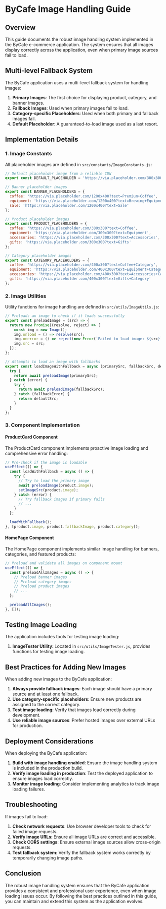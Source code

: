 # ByCafe Image Handling Guide

## Overview

This guide documents the robust image handling system implemented in the ByCafe e-commerce application. The system ensures that all images display correctly across the application, even when primary image sources fail to load.

## Multi-level Fallback System

The ByCafe application uses a multi-level fallback system for handling images:

1. **Primary Images**: The first choice for displaying product, category, and banner images.
2. **Fallback Images**: Used when primary images fail to load.
3. **Category-specific Placeholders**: Used when both primary and fallback images fail.
4. **Default Placeholder**: A guaranteed-to-load image used as a last resort.

## Implementation Details

### 1. Image Constants

All placeholder images are defined in `src/constants/ImageConstants.js`:

```javascript
// Default placeholder image from a reliable CDN
export const DEFAULT_PLACEHOLDER = 'https://via.placeholder.com/300x300?text=ByCafe';

// Banner placeholder images
export const BANNER_PLACEHOLDERS = {
  coffee: 'https://via.placeholder.com/1200x400?text=Premium+Coffee',
  equipment: 'https://via.placeholder.com/1200x400?text=Brewing+Equipment',
  sale: 'https://via.placeholder.com/1200x400?text=Sale'
};

// Product placeholder images
export const PRODUCT_PLACEHOLDERS = {
  coffee: 'https://via.placeholder.com/300x300?text=Coffee',
  equipment: 'https://via.placeholder.com/300x300?text=Equipment',
  accessories: 'https://via.placeholder.com/300x300?text=Accessories',
  gifts: 'https://via.placeholder.com/300x300?text=Gifts'
};

// Category placeholder images
export const CATEGORY_PLACEHOLDERS = {
  coffee: 'https://via.placeholder.com/400x300?text=Coffee+Category',
  equipment: 'https://via.placeholder.com/400x300?text=Equipment+Category',
  accessories: 'https://via.placeholder.com/400x300?text=Accessories+Category',
  gifts: 'https://via.placeholder.com/400x300?text=Gifts+Category'
};
```

### 2. Image Utilities

Utility functions for image handling are defined in `src/utils/ImageUtils.js`:

```javascript
// Preloads an image to check if it loads successfully
export const preloadImage = (src) => {
  return new Promise((resolve, reject) => {
    const img = new Image();
    img.onload = () => resolve(src);
    img.onerror = () => reject(new Error(`Failed to load image: ${src}`));
    img.src = src;
  });
};

// Attempts to load an image with fallbacks
export const loadImageWithFallback = async (primarySrc, fallbackSrc, defaultSrc = DEFAULT_PLACEHOLDER) => {
  try {
    return await preloadImage(primarySrc);
  } catch (error) {
    try {
      return await preloadImage(fallbackSrc);
    } catch (fallbackError) {
      return defaultSrc;
    }
  }
};
```

### 3. Component Implementation

#### ProductCard Component

The ProductCard component implements proactive image loading and comprehensive error handling:

```javascript
// Pre-check if the image is loadable
useEffect(() => {
  const loadWithFallback = async () => {
    try {
      // Try to load the primary image
      await preloadImage(product.image);
      setImageSrc(product.image);
    } catch (error) {
      // Try fallback images if primary fails
      // ...
    }
  };

  loadWithFallback();
}, [product.image, product.fallbackImage, product.category]);
```

#### HomePage Component

The HomePage component implements similar image handling for banners, categories, and featured products:

```javascript
// Preload and validate all images on component mount
useEffect(() => {
  const preloadAllImages = async () => {
    // Preload banner images
    // Preload category images
    // Preload product images
    // ...
  };
  
  preloadAllImages();
}, []);
```

## Testing Image Loading

The application includes tools for testing image loading:

1. **ImageTester Utility**: Located in `src/utils/ImageTester.js`, provides functions for testing image loading.

## Best Practices for Adding New Images

When adding new images to the ByCafe application:

1. **Always provide fallback images**: Each image should have a primary source and at least one fallback.
2. **Use category-specific placeholders**: Ensure new products are assigned to the correct category.
3. **Test image loading**: Verify that images load correctly during development.
4. **Use reliable image sources**: Prefer hosted images over external URLs for production.

## Deployment Considerations

When deploying the ByCafe application:

1. **Build with image handling enabled**: Ensure the image handling system is included in the production build.
2. **Verify image loading in production**: Test the deployed application to ensure images load correctly.
3. **Monitor image loading**: Consider implementing analytics to track image loading failures.

## Troubleshooting

If images fail to load:

1. **Check network requests**: Use browser developer tools to check for failed image requests.
2. **Verify image URLs**: Ensure all image URLs are correct and accessible.
3. **Check CORS settings**: Ensure external image sources allow cross-origin requests.
4. **Test fallback system**: Verify the fallback system works correctly by temporarily changing image paths.

## Conclusion

The robust image handling system ensures that the ByCafe application provides a consistent and professional user experience, even when image loading issues occur. By following the best practices outlined in this guide, you can maintain and extend this system as the application evolves.
